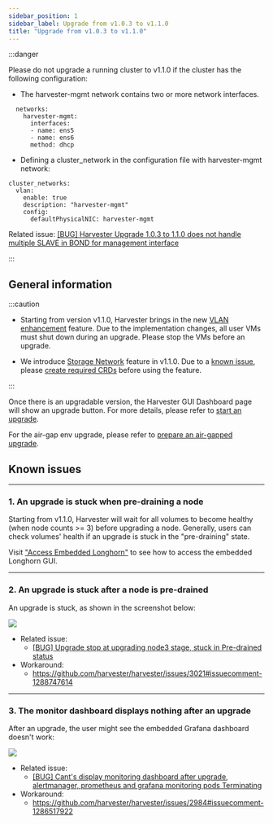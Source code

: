 ```yaml
---
sidebar_position: 1
sidebar_label: Upgrade from v1.0.3 to v1.1.0
title: "Upgrade from v1.0.3 to v1.1.0"
---
```


:::danger

Please do not upgrade a running cluster to v1.1.0 if the cluster has the following configuration:

* The harvester-mgmt network contains two or more network interfaces.
```
  networks:
    harvester-mgmt:
      interfaces:
      - name: ens5
      - name: ens6
      method: dhcp
```

* Defining a cluster_network in the configuration file with harvester-mgmt network:
```
cluster_networks:
  vlan:
    enable: true
    description: "harvester-mgmt"
    config:
      defaultPhysicalNIC: harvester-mgmt
```

Related issue: [[BUG] Harvester Upgrade 1.0.3 to 1.1.0 does not handle multiple SLAVE in BOND for management interface](https://github.com/harvester/harvester/issues/3045)

:::

## General information

:::caution

- Starting from version v1.1.0, Harvester brings in the new [VLAN enhancement](https://github.com/harvester/harvester/issues/2236) feature. Due to the implementation changes, all user VMs must shut down during an upgrade. Please stop the VMs before an upgrade.

- We introduce [Storage Network](../../advanced/storagenetwork.md) feature in v1.1.0. Due to a [known issue](https://github.com/harvester/harvester/issues/3168), please [create required CRDs](../../advanced/storagenetwork.md#prerequisites) before using the feature.

:::

Once there is an upgradable version, the Harvester GUI Dashboard page will show an upgrade button. For more details, please refer to [start an upgrade](../automatic.md#start-an-upgrade).

For the air-gap env upgrade, please refer to [prepare an air-gapped upgrade](../automatic.md#prepare-an-air-gapped-upgrade).


## Known issues

---

### 1. An upgrade is stuck when pre-draining a node

Starting from v1.1.0, Harvester will wait for all volumes to become healthy (when node counts >= 3) before upgrading a node. Generally, users can check volumes' health if an upgrade is stuck in the "pre-draining" state.

Visit ["Access Embedded Longhorn"](../../troubleshooting/harvester.md#access-embedded-longhorn) to see how to access the embedded Longhorn GUI.

---

### 2. An upgrade is stuck after a node is pre-drained

An upgrade is stuck, as shown in the screenshot below:

![](/img/v1.2/upgrade/known_issues/3021-stuck.png)


- Related issue:
  - [[BUG] Upgrade stop at upgrading node3 stage, stuck in Pre-drained status](https://github.com/harvester/harvester/issues/3021)
- Workaround:
  - https://github.com/harvester/harvester/issues/3021#issuecomment-1288747614

---

### 3. The monitor dashboard displays nothing after an upgrade

After an upgrade, the user might see the embedded Grafana dashboard doesn't work:

![](/img/v1.2/upgrade/known_issues/2984-grafana.png)

- Related issue:
  - [[BUG] Cant's display monitoring dashboard after upgrade, alertmanager, prometheus and grafana monitoring pods Terminating](https://github.com/harvester/harvester/issues/2984)
- Workaround:
  - https://github.com/harvester/harvester/issues/2984#issuecomment-1286517922


